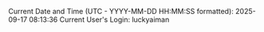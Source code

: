 Current Date and Time (UTC - YYYY-MM-DD HH:MM:SS formatted): 2025-09-17 08:13:36
Current User's Login: luckyaiman
